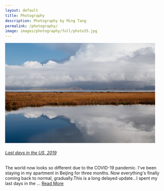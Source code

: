 ```yaml
---
layout: default
title: Photography
description: Photography by Ming Tang
permalink: /photography/
image: images/photography/full/photo35.jpg
---
```



<div class="post-box" style="margin-bottom:48px">
	<img class="box-img" src="/images/photography/thumb/DSC03046.jpg" alt="">
	<div class="box-text">
		<a href="https://github.com/Upbeat-D/Upbeat-D.Github.io/blob/main/_posts/photography/2023/3/22/xa">
			<h6>Last days in the US, 2019</h6>
		</a>
		<p>The world now looks so different due to the COVID-19 pandemic. I've been staying in my apartment in Beijing for three months. Now everything's finally coming back to normal, gradually.This is a long delayed update...I spent my last days in the ... <a href="https://github.com/Upbeat-D/Upbeat-D.Github.io/blob/main/_posts/photography/2023/3/22/xa">Read More</a></p>
	</div>
</div>
